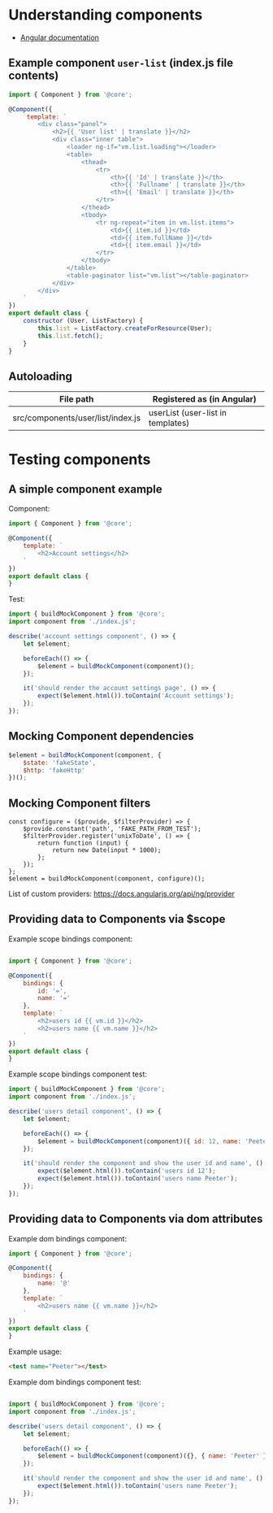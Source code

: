 # Understanding components

* [Angular documentation](https://docs.angularjs.org/guide/component)

## Example component `user-list` (index.js file contents)

```javascript
import { Component } from '@core';

@Component({
     template: `
        <div class="panel">
            <h2>{{ 'User list' | translate }}</h2>
            <div class="inner table">
                <loader ng-if="vm.list.loading"></loader>
                <table>
                    <thead>
                        <tr>
                            <th>{{ 'Id' | translate }}</th>
                            <th>{{ 'Fullname' | translate }}</th>
                            <th>{{ 'Email' | translate }}</th>
                        </tr>
                    </thead>
                    <tbody>
                        <tr ng-repeat="item in vm.list.items">
                            <td>{{ item.id }}</td>
							<td>{{ item.fullName }}</td>
                            <td>{{ item.email }}</td>
                        </tr>
                    </tbody>
                </table>
                <table-paginator list="vm.list"></table-paginator>
            </div>
        </div>
    `
})
export default class {
    constructor (User, ListFactory) {
        this.list = ListFactory.createForResource(User);
        this.list.fetch();
    }
}
```

## Autoloading

|File path|Registered as (in Angular)|
|---|---|
|src/components/user/list/index.js|	userList (user-list in templates)|


# Testing components

## A simple component example

Component:

```javascript
import { Component } from '@core';

@Component({
    template: `
        <h2>Account settings</h2>
    `
})
export default class {
}
```

Test:

```Javascript
import { buildMockComponent } from '@core';
import component from './index.js';

describe('account settings component', () => {
    let $element;

    beforeEach(() => {
        $element = buildMockComponent(component)();
    });

    it('should render the account settings page', () => {
        expect($element.html()).toContain('Account settings');
    });
});
```

## Mocking Component dependencies

```javascript
$element = buildMockComponent(component, {
    $state: 'fakeState',
    $http: 'fakeHttp'
})();
```

## Mocking Component filters

```
const configure = ($provide, $filterProvider) => {
    $provide.constant('path', 'FAKE_PATH_FROM_TEST');
    $filterProvider.register('unixToDate', () => {
        return function (input) {
            return new Date(input * 1000);
        };
    });
};
$element = buildMockComponent(component, configure)();
```
List of custom providers: https://docs.angularjs.org/api/ng/provider

## Providing data to Components via $scope

Example scope bindings component:

```javascript

import { Component } from '@core';

@Component({
    bindings: {
        id: '=',
        name: '='
    },
    template: `
        <h2>users id {{ vm.id }}</h2>
        <h2>users name {{ vm.name }}</h2>
    `
})
export default class {
}
```
Example scope bindings component test:

```javascript
import { buildMockComponent } from '@core';
import component from './index.js';

describe('users detail component', () => {
    let $element;

    beforeEach(() => {
        $element = buildMockComponent(component)({ id: 12, name: 'Peeter' });
    });

    it('should render the component and show the user id and name', () => {
        expect($element.html()).toContain('users id 12');
        expect($element.html()).toContain('users name Peeter');
    });
});
```

## Providing data to Components via dom attributes

Example dom bindings component:

```javascript
import { Component } from '@core';

@Component({
    bindings: {
        name: '@'
    },
    template: `
        <h2>users name {{ vm.name }}</h2>
    `
})
export default class {
}
```
Example usage:
```html
<test name="Peeter"></test>
```

Example dom bindings component test:

```javascript

import { buildMockComponent } from '@core';
import component from './index.js';

describe('users detail component', () => {
    let $element;

    beforeEach(() => {
        $element = buildMockComponent(component)({}, { name: 'Peeter' });
    });

    it('should render the component and show the user id and name', () => {
        expect($element.html()).toContain('users name Peeter');
    });
});
```
